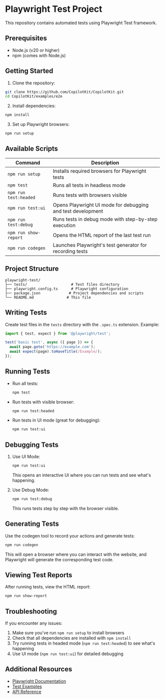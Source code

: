 # Playwright Test Project

This repository contains automated tests using Playwright Test framework.

## Prerequisites

- Node.js (v20 or higher)
- npm (comes with Node.js)

## Getting Started

1. Clone the repository:
```bash
git clone https://github.com/CopilotKit/CopilotKit.git
cd CopilotKit/examples/e2e
```

2. Install dependencies:
```bash
npm install
```

3. Set up Playwright browsers:
```bash
npm run setup
```

## Available Scripts

| Command | Description |
|---------|-------------|
| `npm run setup` | Installs required browsers for Playwright tests |
| `npm test` | Runs all tests in headless mode |
| `npm run test:headed` | Runs tests with browsers visible |
| `npm run test:ui` | Opens Playwright UI mode for debugging and test development |
| `npm run test:debug` | Runs tests in debug mode with step-by-step execution |
| `npm run show-report` | Opens the HTML report of the last test run |
| `npm run codegen` | Launches Playwright's test generator for recording tests |

## Project Structure

```
playwright-test/
├── tests/                    # Test files directory
├── playwright.config.ts      # Playwright configuration
├── package.json             # Project dependencies and scripts
└── README.md               # This file
```

## Writing Tests

Create test files in the `tests` directory with the `.spec.ts` extension. Example:

```typescript
import { test, expect } from '@playwright/test';

test('basic test', async ({ page }) => {
  await page.goto('https://example.com');
  await expect(page).toHaveTitle(/Example/);
});
```

## Running Tests

- Run all tests:
  ```bash
  npm test
  ```

- Run tests with visible browser:
  ```bash
  npm run test:headed
  ```

- Run tests in UI mode (great for debugging):
  ```bash
  npm run test:ui
  ```

## Debugging Tests

1. Use UI Mode:
   ```bash
   npm run test:ui
   ```
   This opens an interactive UI where you can run tests and see what's happening.

2. Use Debug Mode:
   ```bash
   npm run test:debug
   ```
   This runs tests step by step with the browser visible.

## Generating Tests

Use the codegen tool to record your actions and generate tests:
```bash
npm run codegen
```

This will open a browser where you can interact with the website, and Playwright will generate the corresponding test code.

## Viewing Test Reports

After running tests, view the HTML report:
```bash
npm run show-report
```

## Troubleshooting

If you encounter any issues:

1. Make sure you've run `npm run setup` to install browsers
2. Check that all dependencies are installed with `npm install`
3. Try running tests in headed mode (`npm run test:headed`) to see what's happening
4. Use UI mode (`npm run test:ui`) for detailed debugging

## Additional Resources

- [Playwright Documentation](https://playwright.dev)
- [Test Examples](https://playwright.dev/docs/test-examples)
- [API Reference](https://playwright.dev/docs/api/class-test)